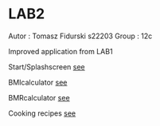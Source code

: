 # LAB2

Autor : Tomasz Fidurski s22203
Group : 12c

Improved application from LAB1

Start/Splashscreen
[see](Screenshots/splashscreen.png)

BMIcalculator
[see](Screenshots/Bmi.png)

BMRcalculator
[see](Screenshots/Bmr.png)

Cooking recipes
[see](Screenshots/Food.png)
